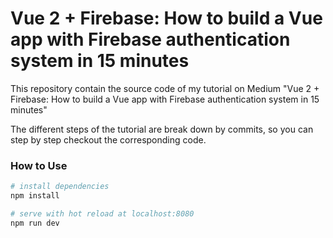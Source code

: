 # Vue 2 + Firebase: How to build a Vue app with Firebase authentication system in 15 minutes

This repository contain the source code of my tutorial on Medium "Vue 2 + Firebase: How to build a Vue app with Firebase authentication system in 15 minutes"

The different steps of the tutorial are break down by commits, so you can step by step checkout the corresponding code.

### How to Use

``` bash
# install dependencies
npm install

# serve with hot reload at localhost:8080
npm run dev
```
